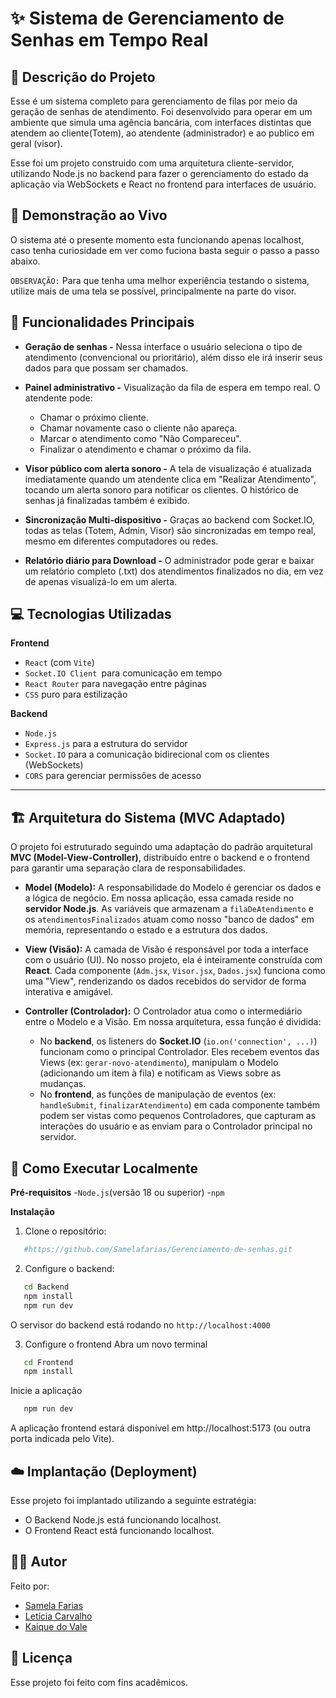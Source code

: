 # ✨ Sistema de Gerenciamento de Senhas em Tempo Real

## 📜 Descrição do Projeto
Esse é um sistema completo para gerenciamento de filas por meio da geração de senhas de atendimento. Foi desenvolvido para operar em um ambiente que simula uma agência bancária, com interfaces distintas que atendem ao cliente(Totem), ao atendente (administrador) e ao publico em geral (visor). 

Esse foi um projeto construido com uma arquitetura cliente-servidor, utilizando Node.js no backend para fazer o gerenciamento do estado da aplicação via WebSockets e React no frontend para interfaces de usuário.

## 🚀 Demonstração ao Vivo
O sistema até o presente momento esta funcionando apenas localhost, caso tenha curiosidade em ver como fuciona basta seguir o passo a passo abaixo. 

`OBSERVAÇÃO:` Para que tenha uma melhor experiência testando o sistema, utilize mais de uma tela se possível, principalmente na parte do visor.

## 🌟 Funcionalidades Principais
- **Geração de senhas -** Nessa interface o usuário seleciona o tipo de atendimento (convencional ou prioritário), além disso ele irá inserir seus dados para que possam ser chamados.

- **Painel administrativo -** Visualização da fila de espera em tempo real. O atendente pode:
  
  - Chamar o próximo cliente.
  - Chamar novamente caso o cliente não apareça.
  - Marcar o atendimento como "Não Compareceu".
  - Finalizar o atendimento e chamar o próximo da fila.

- **Visor público com alerta sonoro -** A tela de visualização é atualizada imediatamente quando um atendente clica em "Realizar Atendimento", tocando um alerta sonoro para notificar os clientes. O histórico de senhas já finalizadas também é exibido.

- **Sincronização Multi-dispositivo -** Graças ao backend com Socket.IO, todas as telas (Totem, Admin, Visor) são sincronizadas em tempo real, mesmo em diferentes computadores ou redes.

- **Relatório diário para Download -** O administrador pode gerar e baixar um relatório completo (.txt) dos atendimentos finalizados no dia, em vez de apenas visualizá-lo em um alerta.

## 💻 Tecnologias Utilizadas
 **Frontend**
 - `React` (com `Vite`) 
 - `Socket.IO Client `para comunicação em tempo 
 - `React Router` para navegação entre páginas
 - `CSS` puro para estilização

 **Backend**
  - `Node.js`
  - `Express.js` para a estrutura do servidor
  - `Socket.IO` para a comunicação bidirecional com os clientes (WebSockets)
  - `CORS` para gerenciar permissões de acesso

---

## 🏗️ Arquitetura do Sistema (MVC Adaptado)

O projeto foi estruturado seguindo uma adaptação do padrão arquitetural **MVC (Model-View-Controller)**, distribuído entre o backend e o frontend para garantir uma separação clara de responsabilidades.

* **Model (Modelo):** A responsabilidade do Modelo é gerenciar os dados e a lógica de negócio. Em nossa aplicação, essa camada reside no **servidor Node.js**. As variáveis que armazenam a `filaDeAtendimento` e os `atendimentosFinalizados` atuam como nosso "banco de dados" em memória, representando o estado e a estrutura dos dados.

* **View (Visão):** A camada de Visão é responsável por toda a interface com o usuário (UI). No nosso projeto, ela é inteiramente construída com **React**. Cada componente (`Adm.jsx`, `Visor.jsx`, `Dados.jsx`) funciona como uma "View", renderizando os dados recebidos do servidor de forma interativa e amigável.

* **Controller (Controlador):** O Controlador atua como o intermediário entre o Modelo e a Visão. Em nossa arquitetura, essa função é dividida:
    * No **backend**, os listeners do **Socket.IO** (`io.on('connection', ...)`) funcionam como o principal Controlador. Eles recebem eventos das Views (ex: `gerar-novo-atendimento`), manipulam o Modelo (adicionando um item à fila) e notificam as Views sobre as mudanças.
    * No **frontend**, as funções de manipulação de eventos (ex: `handleSubmit`, `finalizarAtendimento`) em cada componente também podem ser vistas como pequenos Controladores, que capturam as interações do usuário e as enviam para o Controlador principal no servidor.


 ## 🔧 Como Executar Localmente
 **Pré-requisitos**
 -`Node.js`(versão 18 ou superior)
 -`npm`

 **Instalação**
 1. Clone o repositório:

```bash
   #https://github.com/Samelafarias/Gerenciamento-de-senhas.git
```

 2. Configure o backend:
 
 ```bash
    cd Backend
    npm install
    npm run dev
 ```
O servisor do backend está rodando no `http://localhost:4000`

 3. Configure o frontend
 Abra um novo terminal
 ```bash
    cd Frontend
    npm install
 ```
 Inicie a aplicação
 ```bash
    npm run dev
 ```
A aplicação frontend estará disponível em http://localhost:5173 (ou outra porta indicada pelo Vite).

 ## ☁️ Implantação (Deployment)
 Esse projeto foi implantado utilizando a seguinte estratégia:

- O Backend Node.js está funcionando localhost.
- O Frontend React está funcionando localhost.



 ## 👨‍💻 Autor
 Feito por:

 - [Samela Farias](https://github.com/Samelafarias)
 - [Letícia Carvalho](https://github.com/leticiasilva09)
 - [Kaique do Vale](https://github.com/KaiqueVale)

 ## 📄 Licença
 Esse projeto foi feito com fins acadêmicos.
 
